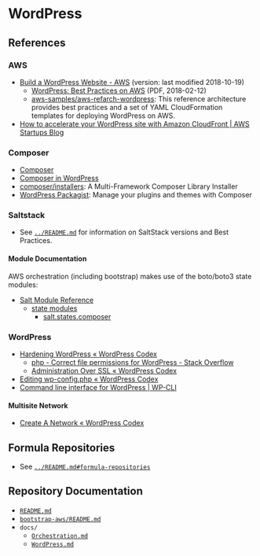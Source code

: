 # WordPress


## References


### AWS

- [Build a WordPress Website - AWS][wpaws] (version: last modified 2018-10-19)
  - [WordPress: Best Practices on AWS][wpawsbest] (PDF, 2018-02-12)
  - [aws-samples/aws-refarch-wordpress][refarch]: This reference architecture
    provides best practices and a set of YAML CloudFormation templates for
    deploying WordPress on AWS.
- [How to accelerate your WordPress site with Amazon CloudFront | AWS Startups
  Blog][wpcloudfront]


[wpaws]:https://aws.amazon.com/getting-started/projects/build-wordpress-website/
[wpawsbest]:https://d0.awsstatic.com/whitepapers/wordpress-best-practices-on-aws.pdf
[refarch]:https://github.com/aws-samples/aws-refarch-wordpress
[wpcloudfront]:https://d0.awsstatic.com/whitepapers/wordpress-best-practices-on-aws.pdf


### Composer

- [Composer][composer]
- [Composer in WordPress][composerwp]
- [composer/installers][installers]: A Multi-Framework Composer Library
  Installer
- [WordPress Packagist][wpackagist]: Manage your plugins and themes with
  Composer


[composer]:https://getcomposer.org/
[composerwp]:https://composer.rarst.net/
[installers]:https://github.com/composer/installers
[wpackagist]:https://wpackagist.org/


### Saltstack

- See [`../README.md`](../README.md) for information on SaltStack versions and
  Best Practices.


#### Module Documentation

AWS orchestration (including bootstrap) makes use of the boto/boto3 state
modules:
- [Salt Module Reference][moduleref]
  - [state modules][statemodules]
    - [salt.states.composer][statescomposer]


[moduleref]: https://docs.saltstack.com/en/latest/ref/index.html
[statemodules]: https://docs.saltstack.com/en/latest/ref/states/all/index.html
[statescomposer]:https://docs.saltstack.com/en/latest/ref/states/all/salt.states.composer.html


### WordPress

- [Hardening WordPress « WordPress Codex][hardenwp]
  - [php - Correct file permissions for WordPress - Stack Overflow][wpperms]
  - [Administration Over SSL « WordPress Codex][adminssl]
- [Editing wp-config.php « WordPress Codex][wpconfig]
- [Command line interface for WordPress | WP-CLI][wpcli]


[hardenwp]:https://codex.wordpress.org/Hardening_WordPress
[wpperms]:https://stackoverflow.com/a/25865028/568372
[adminssl]:https://codex.wordpress.org/Administration_Over_SSL
[wpconfig]:https://codex.wordpress.org/Editing_wp-config.php
[wpcli]:https://wp-cli.org/


#### Multisite Network

- [Create A Network « WordPress Codex][wpnetwork]


[wpnetwork]:https://codex.wordpress.org/Create_A_Network


## Formula Repositories

- See [`../README.md#formula-repositories`](../README.md#formula-repositories)


## Repository Documentation

- [`README.md`](../README.md)
- [`bootstrap-aws/README.md`](../bootstrap-aws/README.md)
- `docs/`
  - [`Orchestration.md`](Orchestration.md)
  - [`WordPress.md`](WordPress.md)
